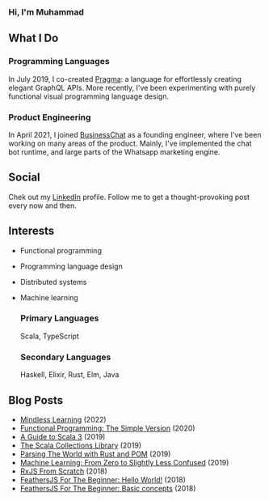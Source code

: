 ### Hi, I'm Muhammad

## What I Do

### Programming Languages
In July 2019, I co-created [Pragma](https://pragmalang.com/): a language for effortlessly creating elegant GraphQL APIs. More recently, I've been experimenting with purely functional visual programming language design.

### Product Engineering
In April 2021, I joined [BusinessChat](https://businesschat.io) as a founding engineer, where I've been working on many areas of the product. Mainly, I've implemented the chat bot runtime, and large parts of the Whatsapp marketing engine.

## Social
Chek out my [LinkedIn](https://linkedin.com/in/muhammad-tabaza) profile. Follow me to get a thought-provoking post every now and then.

## Interests
* Functional programming
* Programming language design
* Distributed systems
* Machine learning

  ### Primary Languages
  Scala, TypeScript

  ### Secondary Languages
  Haskell, Elixir, Rust, Elm, Java

## Blog Posts
* [Mindless Learning](https://github.com/Tabzz98/Tabzz98/blob/main/blog/Mindless%20Learning.md) (2022)
* [Functional Programming: The Simple Version](https://medium.com/heavenlyx/functional-programming-the-simple-version-63fe10678f6e) (2020)
* [A Guide to Scala 3](https://medium.com/heavenlyx/a-guide-to-scala-3-8a3bad7eee71) (2019)
* [The Scala Collections Library](https://medium.com/heavenlyx/the-scala-collections-library-173ca624fb8d) (2019)
* [Parsing The World with Rust and POM](https://medium.com/heavenlyx/parsing-the-world-with-rust-and-pom-77e0e8b5313d) (2019)
* [Machine Learning: From Zero to Slightly Less Confused](https://dev.to/tabz_98/machine-learning-from-zero-to-slightly-less-confused-2bal) (2019)
* [RxJS From Scratch](https://medium.com/@muhammadtabaza/rxjs-almost-from-scratch-3a8b9e8b6d80) (2018)
* [FeathersJS For The Beginner: Hello World!](https://medium.com/@muhammadtabaza/feathersjs-for-the-beginner-hello-world-262ca46f7db7) (2018)
* [FeathersJS For The Beginner: Basic concepts](https://medium.com/@muhammadtabaza/feathersjs-for-the-beginner-basic-concepts-b5abba2e888a) (2018)
